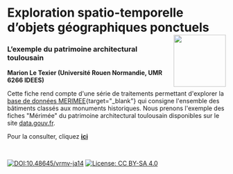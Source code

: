 # Exploration spatio-temporelle d’objets géographiques ponctuels [<img src="https://rzine.fr/img/Rzine_logo.png"  align="right" width="120"/>](http://rzine.fr/)
### L’exemple du patrimoine architectural toulousain
**Marion Le Texier (Université Rouen Normandie, UMR 6266 IDEES)**
<br/>  

Cette fiche rend compte d'une série de traitements permettant d'explorer la [base de données MERIMEE](https://www.culture.gouv.fr/Espace-documentation/Base-de-donnees-Culture/Merimee-une-base-de-donnees-du-patrimoine-monumental-francais-de-la-Prehistoire-a-nos-jours){target="_blank"} qui consigne l'ensemble des bâtiments classés aux monuments historiques. Nous prenons l'exemple des fiches "Mérimée" du patrimoine architectural toulousain disponibles sur le site [data.gouv.fr](https://www.data.gouv.fr/fr/datasets/base-merimee/).

Pour la consulter, cliquez [**ici**](https://rzine.fr/docs/20200601_mletexier86_explo_spatiotemporel/index.html)


<br/>  

[![DOI:10.48645/vrmv-ja14](https://zenodo.org/badge/DOI/10.48645/vrmv-ja14.svg)](https://doi.org/10.48645/vrmv-ja14)
[![License: CC BY-SA 4.0](https://img.shields.io/badge/License-CC%20BY--SA%204.0-lightgrey.svg)](http://creativecommons.org/licenses/by-sa/4.0/)
